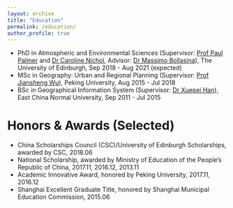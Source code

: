 ```yaml
---
layout: archive
title: "Education"
permalink: /education/
author_profile: true
---
```


<!-- {% include base_path %} -->

- PhD in Atmospheric and Environmental Sciences (Supervisor: [Prof Paul Palmer](https://www.ed.ac.uk/geosciences/people?person=1240) and [Dr Caroline Nichol](https://www.ed.ac.uk/geosciences/people?person=560), Advisor: [Dr Massimo Bollasina](https://www.ed.ac.uk/geosciences/people?person=3627)), The University of Edinburgh, Sep 2018 - Aug 2021 (expected)
- MSc in Geography: Urban and Regional Planning (Supervisor: [Prof Jiansheng Wu](http://urban.pkusz.edu.cn/home/detail/facultydetail?titem=1&id=115&type=1)), Peking University, Aug 2015 - Jul 2018
- BSc in Geographical Information System (Supervisor: [Dr Xuepei Han](https://facultyold.ecnu.edu.cn/s/529/main.jspy)), East China Normal University, Sep 2011 - Jul 2015

Honors & Awards (Selected)
======
- China Scholarships Council (CSC)/University of Edinburgh Scholarships, awarded by CSC, 2018.06
- National Scholarship,  awarded by Ministry of Education of the People’s Republic of China, 2017.11, 2016.12, 2013.11
- Academic Innovative Award, honored by Peking University, 2017.11, 2016.12
- Shanghai Excellent Graduate Title, honored by Shanghai Municipal Education Commission, 2015.06
